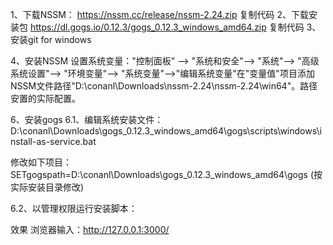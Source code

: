 1、下载NSSM：
https://nssm.cc/release/nssm-2.24.zip
复制代码
2、下载安装包
https://dl.gogs.io/0.12.3/gogs_0.12.3_windows_amd64.zip
复制代码
3、安装git for windows

4、安装NSSM
设置系统变量："控制面板" --> "系统和安全"--> "系统"--> "高级系统设置"--> "环境变量"--> "系统变量"-->"编辑系统变量"在"变量值"项目添加NSSM文件路径"D:\conanl\Downloads\nssm-2.24\nssm-2.24\win64"。路径安置的实际配置。

6、安装gogs
6.1、编辑系统安装文件：
D:\conanl\Downloads\gogs_0.12.3_windows_amd64\gogs\scripts\windows\install-as-service.bat

修改如下项目：
SETgogspath=D:\conanl\Downloads\gogs_0.12.3_windows_amd64\gogs (按实际安装目录修改)

6.2、以管理权限运行安装脚本：



效果
浏览器输入：http://127.0.0.1:3000/


